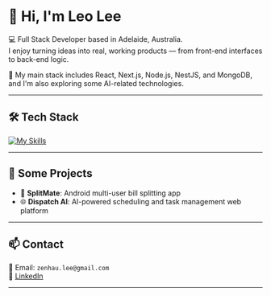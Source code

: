 # 👋 Hi, I'm Leo Lee

💻 Full Stack Developer based in Adelaide, Australia.  
I enjoy turning ideas into real, working products — from front-end interfaces to back-end logic.  

🚀 My main stack includes React, Next.js, Node.js, NestJS, and MongoDB, and I'm also exploring some AI-related technologies.

---

## 🛠️ Tech Stack
[![My Skills](https://skillicons.dev/icons?i=react,nextjs,ts,js,nodejs,nestjs,mongodb,aws,docker,git,html,css,python)](https://skillicons.dev)

---

## 🚀 Some Projects
- 📱 **SplitMate**: Android multi-user bill splitting app  
- 🌐 **Dispatch AI**: AI-powered scheduling and task management web platform  

---

## 📫 Contact
📧 Email: `zenhau.lee@gmail.com`  
💼 [LinkedIn](https://www.linkedin.com/in/leo-li-aus)

---
